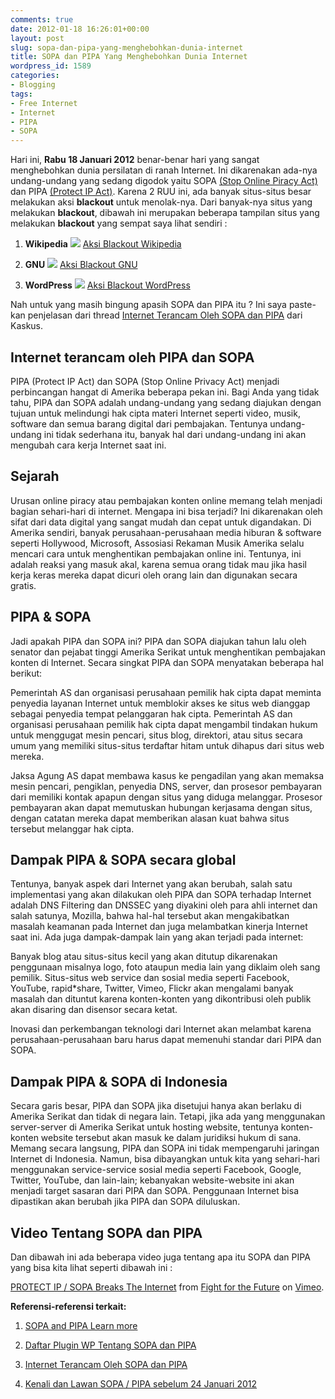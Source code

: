 ```yaml
---
comments: true
date: 2012-01-18 16:26:01+00:00
layout: post
slug: sopa-dan-pipa-yang-menghebohkan-dunia-internet
title: SOPA dan PIPA Yang Menghebohkan Dunia Internet
wordpress_id: 1589
categories:
- Blogging
tags:
- Free Internet
- Internet
- PIPA
- SOPA
---
```


Hari ini, **Rabu 18 Januari 2012** benar-benar hari yang sangat menghebohkan dunia persilatan di ranah Internet. Ini dikarenakan ada-nya undang-undang yang sedang digodok yaitu SOPA [(Stop Online Piracy Act)](https://en.wikipedia.org/wiki/Stop_Online_Piracy_Act) dan PIPA [(Protect IP Act)](https://en.wikipedia.org/wiki/PROTECT_IP_Act). Karena 2 RUU ini, ada banyak situs-situs besar melakukan aksi **blackout** untuk menolak-nya. Dari banyak-nya situs yang melakukan **blackout**, dibawah ini merupakan beberapa tampilan situs yang melakukan **blackout** yang sempat saya lihat sendiri :




  1. **Wikipedia**
[![](http://martinusadyh.web.id/wp-content/uploads/2012/01/Wikipedia-300x168.png)](http://martinusadyh.web.id/wp-content/uploads/2012/01/Wikipedia.png)
[Aksi Blackout Wikipedia](http://en.wikipedia.org/wiki/Main_Page)



  2. **GNU**
[![](http://martinusadyh.web.id/wp-content/uploads/2012/01/gnu-300x168.png)](http://martinusadyh.web.id/wp-content/uploads/2012/01/gnu.png)
[Aksi Blackout GNU](http://gnu.org/)



  3. **WordPress**
[![](http://martinusadyh.web.id/wp-content/uploads/2012/01/wp-300x168.png)](http://martinusadyh.web.id/wp-content/uploads/2012/01/wp.png)
[Aksi Blackout WordPress](http://wordpress.com/)



<!-- more -->
Nah untuk yang masih bingung apasih SOPA dan PIPA itu ? Ini saya paste-kan penjelasan dari thread [Internet Terancam Oleh SOPA dan PIPA](http://www.kaskus.us/showthread.php?t=12540718) dari Kaskus.



## Internet terancam oleh PIPA dan SOPA


PIPA (Protect IP Act) dan SOPA (Stop Online Privacy Act) menjadi perbincangan hangat di Amerika beberapa pekan ini. Bagi Anda yang tidak tahu, PIPA dan SOPA adalah undang-undang yang sedang diajukan dengan tujuan untuk melindungi hak cipta materi Internet seperti video, musik, software dan semua barang digital dari pembajakan. Tentunya undang-undang ini tidak sederhana itu, banyak hal dari undang-undang ini akan mengubah cara kerja Internet saat ini.



## Sejarah


Urusan online piracy atau pembajakan konten online memang telah menjadi bagian sehari-hari di internet. Mengapa ini bisa terjadi? Ini dikarenakan oleh sifat dari data digital yang sangat mudah dan cepat untuk digandakan. Di Amerika sendiri, banyak perusahaan-perusahaan media hiburan & software seperti Hollywood, Microsoft, Assosiasi Rekaman Musik Amerika selalu mencari cara untuk menghentikan pembajakan online ini. Tentunya, ini adalah reaksi yang masuk akal, karena semua orang tidak mau jika hasil kerja keras mereka dapat dicuri oleh orang lain dan digunakan secara gratis.



## PIPA & SOPA


Jadi apakah PIPA dan SOPA ini? PIPA dan SOPA diajukan tahun lalu oleh senator dan pejabat tinggi Amerika Serikat untuk menghentikan pembajakan konten di Internet. Secara singkat PIPA dan SOPA menyatakan beberapa hal berikut:

Pemerintah AS dan organisasi perusahaan pemilik hak cipta dapat meminta penyedia layanan Internet untuk memblokir akses ke situs web dianggap sebagai penyedia tempat pelanggaran hak cipta.
Pemerintah AS dan organisasi perusahaan pemilik hak cipta dapat mengambil tindakan hukum untuk menggugat mesin pencari, situs blog, direktori, atau situs secara umum yang memiliki situs-situs terdaftar hitam untuk dihapus dari situs web mereka.

Jaksa Agung AS dapat membawa kasus ke pengadilan yang akan memaksa mesin pencari, pengiklan, penyedia DNS, server, dan prosesor pembayaran dari memiliki kontak apapun dengan situs yang diduga melanggar.
Prosesor pembayaran akan dapat memutuskan hubungan kerjasama dengan situs, dengan catatan mereka dapat memberikan alasan kuat bahwa situs tersebut melanggar hak cipta.



## Dampak PIPA & SOPA secara global


Tentunya, banyak aspek dari Internet yang akan berubah, salah satu implementasi yang akan dilakukan oleh PIPA dan SOPA terhadap Internet adalah DNS Filtering dan DNSSEC yang diyakini oleh para ahli internet dan salah satunya, Mozilla, bahwa hal-hal tersebut akan mengakibatkan masalah keamanan pada Internet dan juga melambatkan kinerja Internet saat ini. Ada juga dampak-dampak lain yang akan terjadi pada internet:

Banyak blog atau situs-situs kecil yang akan ditutup dikarenakan penggunaan misalnya logo, foto ataupun media lain yang diklaim oleh sang pemilik.
Situs-situs web service dan sosial media seperti Facebook, YouTube, rapid*share, Twitter, Vimeo, Flickr akan mengalami banyak masalah dan dituntut karena konten-konten yang dikontribusi oleh publik akan disaring dan disensor secara ketat.

Inovasi dan perkembangan teknologi dari Internet akan melambat karena perusahaan-perusahaan baru harus dapat memenuhi standar dari PIPA dan SOPA.



## Dampak PIPA & SOPA di Indonesia


Secara garis besar, PIPA dan SOPA jika disetujui hanya akan berlaku di Amerika Serikat dan tidak di negara lain. Tetapi, jika ada yang menggunakan server-server di Amerika Serikat untuk hosting website, tentunya konten-konten website tersebut akan masuk ke dalam juridiksi hukum di sana. Memang secara langsung, PIPA dan SOPA ini tidak mempengaruhi jaringan Internet di Indonesia. Namun, bisa dibayangkan untuk kita yang sehari-hari menggunakan service-service sosial media seperti Facebook, Google, Twitter, YouTube, dan lain-lain; kebanyakan website-website ini akan menjadi target sasaran dari PIPA dan SOPA. Penggunaan Internet bisa dipastikan akan berubah jika PIPA dan SOPA diluluskan.



## Video Tentang SOPA dan PIPA


Dan dibawah ini ada beberapa video juga tentang apa itu SOPA dan PIPA yang bisa kita lihat seperti dibawah ini :




[PROTECT IP / SOPA Breaks The Internet](http://vimeo.com/31100268) from [Fight for the Future](http://vimeo.com/fightforthefuture) on [Vimeo](http://vimeo.com).



**Referensi-referensi terkait:**




  1. [SOPA and PIPA Learn more](https://en.wikipedia.org/wiki/Wikipedia:SOPA_initiative/Learn_more)


  2. [Daftar Plugin WP Tentang SOPA dan PIPA](http://wordpress.org/extend/plugins/tags/sopa)


  3. [Internet Terancam Oleh SOPA dan PIPA](http://www.kaskus.us/showthread.php?t=12540718)


  4. [Kenali dan Lawan SOPA / PIPA sebelum 24 Januari 2012](http://www.kaskus.us/showthread.php?t=12606849)


